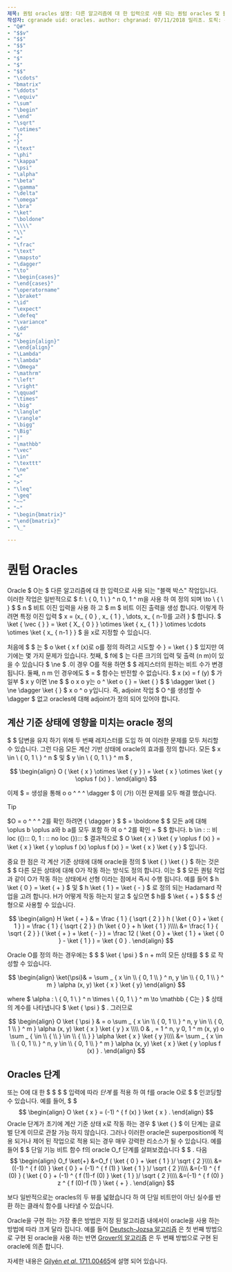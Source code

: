 ```yaml
---
제목: 퀀텀 oracles 설명: 다른 알고리즘에 대 한 입력으로 사용 되는 퀀텀 oracles 및 블랙 박스 작업을 사용 하 고 정의 하는 방법을 알아봅니다.
작성자: cgranade uid: oracles. author: chgranad: 07/11/2018 밀리초. 토픽: 문서 번호:
- "Q#"
- "$$v"
- "$$"
- "$$"
- "$"
- "$"
- "$"
- "$$"
- "\cdots"
- "bmatrix"
- "\ddots"
- "\equiv"
- "\sum"
- "\begin"
- "\end"
- "\sqrt"
- "\otimes"
- "{"
- "}"
- "\text"
- "\phi"
- "\kappa"
- "\psi"
- "\alpha"
- "\beta"
- "\gamma"
- "\delta"
- "\omega"
- "\bra"
- "\ket"
- "\boldone"
- "\\\\"
- "\\"
- "="
- "\frac"
- "\text"
- "\mapsto"
- "\dagger"
- "\to"
- "\begin{cases}"
- "\end{cases}"
- "\operatorname"
- "\braket"
- "\id"
- "\expect"
- "\defeq"
- "\variance"
- "\dd"
- "&"
- "\begin{align}"
- "\end{align}"
- "\Lambda"
- "\lambda"
- "\Omega"
- "\mathrm"
- "\left"
- "\right"
- "\qquad"
- "\times"
- "\big"
- "\langle"
- "\rangle"
- "\bigg"
- "\Big"
- "|"
- "\mathbb"
- "\vec"
- "\in"
- "\texttt"
- "\ne"
- "<"
- ">"
- "\leq"
- "\geq"
- "~~"
- "~"
- "\begin{bmatrix}"
- "\end{bmatrix}"
- "\_"

---
```

# <a name="quantum-oracles"></a>퀀텀 Oracles

Oracle $ O는 $ 다른 알고리즘에 대 한 입력으로 사용 되는 "블랙 박스" 작업입니다.
이러한 작업은 일반적으로 $ f: \\ { 0, 1 \\ } ^ n 0, 1 ^ m을 사용 하 여 정의 되며 \to \\ { \\ } $ $ n $ 비트 이진 입력을 사용 하 고 $ m $ 비트 이진 출력을 생성 합니다.
이렇게 하려면 특정 이진 입력 $ x = (x_ { 0 } , x_ { 1 } , \dots, x_ { n-1)를 고려 } $ 합니다.
$ \ket { \vec { } } = \ket { X_ { 0 } } \otimes \ket { x_ { 1 } } \otimes \cdots \otimes \ket { x_ { n-1 } } $ 을 x로 지정할 수 있습니다.

처음에 $ $ 는 $ o \ket { x f (x)로 o를 정의 하려고 시도할 수 } = \ket { } $ 있지만 여기에는 몇 가지 문제가 있습니다.
첫째, $ f에 $ 는 다른 크기의 입력 및 출력 (n m)이 있을 수 있습니다 $ \ne $ .이 경우 O를 적용 하면 $ $ 레지스터의 원하는 비트 수가 변경 됩니다.
둘째, n m 인 경우에도 $ = $ 함수는 반전할 수 없습니다. $ x (x) = f (y) $ 가 일부 $ x y 이면 \ne $ $ o x o y는 o ^ \ket o { } = \ket { } $ $ \dagger \ket { } \ne \dagger \ket { } $ x o ^ o y입니다.
즉, adjoint 작업 $ O ^를 생성할 수 \dagger $ 없고 oracles에 대해 adjoint가 정의 되어 있어야 합니다.

## <a name="defining-an-oracle-by-its-effect-on-computational-basis-states"></a>계산 기준 상태에 영향을 미치는 oracle 정의
$ $ 답변을 유지 하기 위해 두 번째 레지스터를 도입 하 여 이러한 문제를 모두 처리할 수 있습니다.
그런 다음 모든 계산 기반 상태에 oracle의 효과를 정의 합니다. 모든 $ x \in \\ { 0, 1 \\ } ^ n $ 및 $ y \in \\ { 0, 1 \\ } ^ m $ ,

$$
\begin{align}
    O ( \ket { x } \otimes \ket { y } ) = \ket { x } \otimes \ket { y \oplus f (x) } .
\end{align}
$$

이제 $ = 생성을 통해 o o ^ ^ ^ \dagger $ 이 (가) 이전 문제를 모두 해결 했습니다.

> [!TIP]
>$O = o ^ ^ ^ 2를 확인 하려면 { \dagger } $ $ = \boldone $ $ 모든 a에 대해 \oplus b \oplus a와 b a를 모두 포함 하 여 o ^ 2를 확인 = $ $ 합니다. b \in \: :: 비 loc ({)::: 0, 1 \: :: no loc (})::: $
>결과적으로 $ O \ket { x } \ket { y \oplus f (x) } = \ket { x } \ket { y \oplus f (x) \oplus f (x) } = \ket { x } \ket { y } $ 입니다.

중요 한 점은 각 계산 기준 상태에 대해 oracle을 정의 $ \ket { } \ket { } $ 하는 것은 $ $ 다른 모든 상태에 대해 O가 작동 하는 방식도 정의 합니다.
이는 $ $ 모든 퀀텀 작업과 같이 O가 작동 하는 상태에서 선형 이라는 점에서 즉시 수행 됩니다.
예를 들어 $ h \ket { 0 } = \ket { + } $ 및 $ h \ket { 1 } = \ket { - } $ 로 정의 되는 Hadamard 작업을 고려 합니다.
H가 어떻게 작동 하는지 알고 $ 싶으면 $ h를 $ \ket { + } $ $ $ 선형으로 사용할 수 있습니다.

$$
\begin{align}
H \ket { + } & = \frac { 1 } { \sqrt { 2 } } h ( \ket { 0 }  +  \ket { 1 } ) = \frac { 1 } { \sqrt { 2 } } (h \ket { 0 } + h \ket { 1 } )\\\\
           &= \frac{ 1 } { \sqrt { 2 } } ( \ket { + }  +  \ket { - } ) = \frac 12 ( \ket { 0 }  +  \ket { 1 }  +  \ket { 0 }  -  \ket { 1 } ) = \ket { 0 } .
\end{align}
$$

Oracle O를 정의 하는 경우에는 $ $ $ \ket { \psi } $ n + m의 모든 상태를 $ $ 로 작성할 수 있습니다.

$$
\begin{align}
\ket{\psi}& = \sum _ { x \in \\ { 0, 1 \\ } ^ n, y \in \\ { 0, 1 \\ } ^ m } \alpha (x, y) \ket { x } \ket { y}
\end{align}
$$

where $ \alpha : \\ { 0, 1 \\ } ^ n \times \\ { 0, 1 \\ } ^ m \to \mathbb { C는 } $ 상태의 계수를 나타냅니다 $ \ket { \psi } $ . 그러므로

$$
\begin{align}
O \ket { \psi } & = o \sum _ { x \in \\ { 0, 1 \\ } ^ n, y \in \\ { 0, 1 \\ } ^ m } \alpha (x, y) \ket { x } \ket { y } x \\\\ 0 & , = 1 ^ n, y 0, 1 ^ m (x, y) o \sum _ { \in \\ { \\ } \in \\ { \\ } } \alpha \ket { x } \ket { y }\\\\
             &= \sum _ { x \in \\ { 0, 1 \\ } ^ n, y \in \\ { 0, 1 \\ } ^ m } \alpha (x, y) \ket { x } \ket { y \oplus f (x) } .
\end{align}
$$

## <a name="phase-oracles"></a>Oracles 단계
또는 O에 대 한 $ $ $ $ 입력에 따라 _단계_ 를 적용 하 여 f를 oracle O로 $ $ 인코딩할 수 있습니다. 예를 들어, $ $$$
\begin{align}
    O \ket { x } = (-1) ^ { f (x) } \ket { x } .
\end{align}
$$
Oracle 단계가 초기에 계산 기준 상태 x로 작동 하는 경우 $ \ket { } $ 이 단계는 글로벌 단계 이므로 관찰 가능 하지 않습니다.
그러나 이러한 oracle은 superposition에 적용 되거나 제어 된 작업으로 적용 되는 경우 매우 강력한 리소스가 될 수 있습니다.
예를 들어 $ $ 단일 기능 비트 함수 f의 oracle O_f 단계를 살펴보겠습니다 $ $ .
다음 $$
\begin{align}
    O_f \ket{+}
        &=O_f ( \ket { 0 }  +  \ket { 1 } )/ \sqrt { 2 }\\\\
        &=((-1) ^ { f (0) } \ket { 0 } + (-1) ^ { f (1) } \ket { 1 } )/ \sqrt { 2 }\\\\
        &=(-1) ^ { f (0) } ( \ket { 0 } + (-1) ^ { f (1)-f (0) } \ket { 1 } )/ \sqrt { 2 }\\\\
        &=(-1) ^ { f (0) } z ^ { f (0)-f (1) } \ket { + } .
\end{align}
$$

보다 일반적으로는 oracles의 두 뷰를 넓혔습니다 하 여 단일 비트만이 아닌 실수를 반환 하는 클래식 함수를 나타낼 수 있습니다.

Oracle을 구현 하는 가장 좋은 방법은 지정 된 알고리즘 내에서이 oracle을 사용 하는 방법에 따라 크게 달라 집니다.
예를 들어 [Deutsch-Jozsa 알고리즘](https://en.wikipedia.org/wiki/Deutsch%E2%80%93Jozsa_algorithm) 은 첫 번째 방법으로 구현 된 oracle을 사용 하는 반면 [Grover의 알고리즘](https://en.wikipedia.org/wiki/Grover's_algorithm) 은 두 번째 방법으로 구현 된 oracle에 의존 합니다.


자세한 내용은 [Gilyén *et al*. 1711.00465](https://arxiv.org/abs/1711.00465)에 설명 되어 있습니다.
